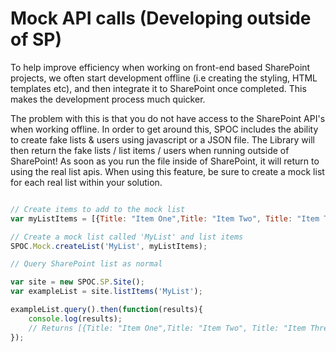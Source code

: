 # Mock API calls (Developing outside of SP)
To help improve efficiency when working on front-end based SharePoint projects, we often start development offline (i.e creating the styling, HTML templates etc), and then integrate it to SharePoint once completed. This makes the development process much quicker.

The problem with this is that you do not have access to the SharePoint API's when working offline. In order to get around this, SPOC includes the ability to create fake lists & users using javascript or a JSON file. The Library will then return the fake lists / list items / users when running outside of SharePoint! As soon as you run the file inside of SharePoint, it will return to using the real list apis. When using this feature, be sure to create a mock list for each real list within your solution.

```javascript

// Create items to add to the mock list
var myListItems = [{Title: "Item One",Title: "Item Two", Title: "Item Three"}];

// Create a mock list called 'MyList' and list items
SPOC.Mock.createList('MyList', myListItems);

// Query SharePoint list as normal

var site = new SPOC.SP.Site();
var exampleList = site.listItems('MyList');

exampleList.query().then(function(results){
    console.log(results);
    // Returns [{Title: "Item One",Title: "Item Two", Title: "Item Three"}]
});

```
